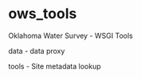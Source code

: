 ows_tools
=========

Oklahoma Water Survey - WSGI Tools

 data - data proxy


 tools - Site metadata lookup
